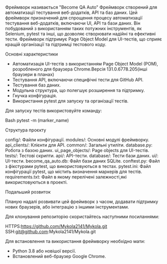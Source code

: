 Фреймворк називається "Become QA Auto"
Фреймворк створений для автоматизації тестування веб-додатків, API та баз даних.
Цей фреймворк призначений для спрощення процесу автоматизації тестування веб-додатків, включаючи UI, API та бази даних. 
Він побудований з використанням таких потужних інструментів, як Selenium, pytest та інші, що дозволяє створювати надійні та ефективні тести. 
Фреймворк підтримує Page Object Model для UI-тестів, що сприяє кращій організації та підтримці тестового коду.

Основні характеристики
*   Автоматизація UI-тестів з використанням Page Object Model (POM),  розробленого для браузера Chrome.Версія 131.0.6778.205(інші браузери в планах)
*   Тестування API, включаючи специфічні тести для GitHub API.
*   Тестування баз даних.
*   Модульна структура, що полегшує розширення та підтримку.
*   Гнучка конфігурація.
*   Використання pytest для запуску та організації тестів.

Для запуску тестів використовуйте команду:

Bash
pytest -m (marker_name)

Структура проєкту

config/: Файли конфігурації.
modules/: Основні модулі фреймворку.
api_clients/: Клієнти для API.
common/: Загальні утиліти.
database.py: Робота з базою даних.
ui_page_objects/: Page objects для UI-тестів.
tests/: Тестові скрипти.
api/: API-тести.
database/: Тести бази даних.
ui/: UI-тести.
become_qa_auto.db: Файл бази даних SQLite.
conftest.py: Файл з фікстурами pytest, що використовуються в тестах.
pytest.ini: Файл конфігурації pytest, що містить визначення маркерів для тестів.
requirements.txt: Файл в якому перелічені залежності,які використовуються в проекті.

Подальший розвиток

Планую надалі розвивати цей фреймворк з часом, додавати підтримку нових браузерів, або інтеграцію з іншими інструментами.

Для клонування репозиторію скористайтесь наступними посиланнями:

HTTPS:https://github.com/Mykola2141/Mykola.git
SSH:git@github.com:Mykola2141/Mykola.git

Для встановлення та використання фреймворку необхідно мати:

*   Python 3.8 або новішої версії.
*   Встановлений веб-браузер Google Chrome.
